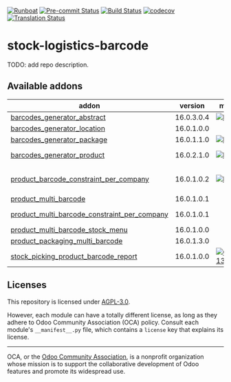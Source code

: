 
[![Runboat](https://img.shields.io/badge/runboat-Try%20me-875A7B.png)](https://runboat.odoo-community.org/builds?repo=OCA/stock-logistics-barcode&target_branch=16.0)
[![Pre-commit Status](https://github.com/OCA/stock-logistics-barcode/actions/workflows/pre-commit.yml/badge.svg?branch=16.0)](https://github.com/OCA/stock-logistics-barcode/actions/workflows/pre-commit.yml?query=branch%3A16.0)
[![Build Status](https://github.com/OCA/stock-logistics-barcode/actions/workflows/test.yml/badge.svg?branch=16.0)](https://github.com/OCA/stock-logistics-barcode/actions/workflows/test.yml?query=branch%3A16.0)
[![codecov](https://codecov.io/gh/OCA/stock-logistics-barcode/branch/16.0/graph/badge.svg)](https://codecov.io/gh/OCA/stock-logistics-barcode)
[![Translation Status](https://translation.odoo-community.org/widgets/stock-logistics-barcode-16-0/-/svg-badge.svg)](https://translation.odoo-community.org/engage/stock-logistics-barcode-16-0/?utm_source=widget)

<!-- /!\ do not modify above this line -->

# stock-logistics-barcode

TODO: add repo description.

<!-- /!\ do not modify below this line -->

<!-- prettier-ignore-start -->

[//]: # (addons)

Available addons
----------------
addon | version | maintainers | summary
--- | --- | --- | ---
[barcodes_generator_abstract](barcodes_generator_abstract/) | 16.0.3.0.4 | [![legalsylvain](https://github.com/legalsylvain.png?size=30px)](https://github.com/legalsylvain) | Generate Barcodes for Any Models
[barcodes_generator_location](barcodes_generator_location/) | 16.0.1.0.0 |  | Generate Barcodes for Stock Locations
[barcodes_generator_package](barcodes_generator_package/) | 16.0.1.1.0 | [![legalsylvain](https://github.com/legalsylvain.png?size=30px)](https://github.com/legalsylvain) | Generate Barcodes for Product Packaging
[barcodes_generator_product](barcodes_generator_product/) | 16.0.2.1.0 | [![legalsylvain](https://github.com/legalsylvain.png?size=30px)](https://github.com/legalsylvain) | Generate Barcodes for Products (Templates and Variants)
[product_barcode_constraint_per_company](product_barcode_constraint_per_company/) | 16.0.1.0.2 | [![legalsylvain](https://github.com/legalsylvain.png?size=30px)](https://github.com/legalsylvain) | Change the product barcode constraint, allowing the same barcode for differents companies
[product_multi_barcode](product_multi_barcode/) | 16.0.1.0.1 |  | Multiple barcodes on products
[product_multi_barcode_constraint_per_company](product_multi_barcode_constraint_per_company/) | 16.0.1.0.1 |  | Glue module for product_multi_barcode andproduct_barcode_constraint_per_company
[product_multi_barcode_stock_menu](product_multi_barcode_stock_menu/) | 16.0.1.0.0 |  | Multiple barcodes menu
[product_packaging_multi_barcode](product_packaging_multi_barcode/) | 16.0.1.3.0 |  | Multiple barcodes on product packagings
[stock_picking_product_barcode_report](stock_picking_product_barcode_report/) | 16.0.1.0.0 | [![CarlosRoca13](https://github.com/CarlosRoca13.png?size=30px)](https://github.com/CarlosRoca13) | It provides a wizard to select how many barcodes print.

[//]: # (end addons)

<!-- prettier-ignore-end -->

## Licenses

This repository is licensed under [AGPL-3.0](LICENSE).

However, each module can have a totally different license, as long as they adhere to Odoo Community Association (OCA)
policy. Consult each module's `__manifest__.py` file, which contains a `license` key
that explains its license.

----
OCA, or the [Odoo Community Association](http://odoo-community.org/), is a nonprofit
organization whose mission is to support the collaborative development of Odoo features
and promote its widespread use.
